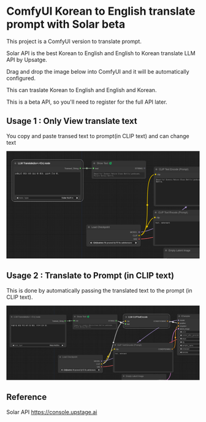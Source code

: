 # ComfyUI Korean to English translate prompt with Solar beta

This project is a ComfyUI version to translate prompt. 

Solar API is the best Korean to English and English to Korean translate LLM API by Upsatge. 

Drag and drop the image below into ComfyUI and it will be automatically configured. 

This can traslate Korean to English and English and Korean.

This is a beta API, so you'll need to register for the full API later.

## Usage 1 : Only View translate text 
You copy and paste transed text to prompt(in CLIP text) and can change text

![example](./doc/llm_translate1.png)

## Usage 2 : Translate to Prompt (in CLIP text)  
This is done by automatically passing the translated text to the prompt (in CLIP text).   

![example](./doc/llm_translate2.png)

## Reference

Solar API  https://console.upstage.ai  
